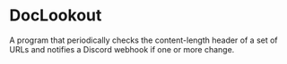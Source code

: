 # DocLookout
A program that periodically checks the content-length header of a set of URLs and notifies a Discord webhook if one or more change.
